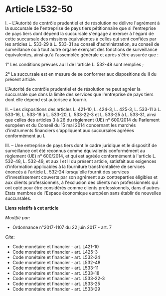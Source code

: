 # Article L532-50

I. – L'Autorité de contrôle prudentiel et de résolution ne délivre l'agrément à la succursale de l'entreprise de pays tiers
pétitionnaire que si l'entreprise de pays tiers dont dépend la succursale s'engage à exercer à l'égard de cette succursale
des missions équivalentes à celles qui sont confiées par les articles L. 533-29 à L. 533-31 au conseil d'administration, au
conseil de surveillance ou à tout autre organe exerçant des fonctions de surveillance équivalentes, ainsi qu'à l'assemblée
générale et après s'être assurée que : 

1° Les conditions prévues au II de l'article L. 532-48 sont remplies ; 

2° La succursale est en mesure de se conformer aux dispositions du II du présent article. 

L'Autorité de contrôle prudentiel et de résolution ne peut agréer la succursale que dans la limite des services que
l'entreprise de pays tiers dont elle dépend est autorisée à fournir. 

II. – Les dispositions des articles L. 421-10, L. 424-3, L. 425-3, L. 533-11 à L. 533-16, L. 533-18 à L. 533-20, L. 533-22-3
et L. 533-25 à L. 533-31, ainsi que celles des articles 3 à 26 du règlement (UE) n° 600/2014 du Parlement européen et du
Conseil du 15 mai 2014 concernant les marchés d'instruments financiers s'appliquent aux succursales agréées conformément au
I. 

III. – Une entreprise de pays tiers dont le cadre juridique et le dispositif de surveillance ont été reconnus comme
équivalents conformément au règlement (UE) n° 600/2014, et qui est agréée conformément à l'article L. 532-48, L. 532-49, et
aux I et II du présent article, satisfait aux exigences d'information applicables à la fourniture transfrontalière de
services énoncés à l'article L. 532-24 lorsqu'elle fournit des services d'investissement couverts par son agrément aux
contreparties éligibles et aux clients professionnels, à l'exclusion des clients non professionnels qui ont opté pour être
considérés comme clients professionnels, dans d'autres Etats membres de l'Espace économique européen sans établir de
nouvelles succursales.

**Liens relatifs à cet article**

_Modifié par_:

  - Ordonnance n°2017-1107 du 22 juin 2017 - art. 7

_Cite_:

  - Code monétaire et financier - art. L421-10
  - Code monétaire et financier - art. L425-3
  - Code monétaire et financier - art. L532-24
  - Code monétaire et financier - art. L532-48
  - Code monétaire et financier - art. L533-11
  - Code monétaire et financier - art. L533-18
  - Code monétaire et financier - art. L533-22-3
  - Code monétaire et financier - art. L533-25
  - Code monétaire et financier - art. L533-29
